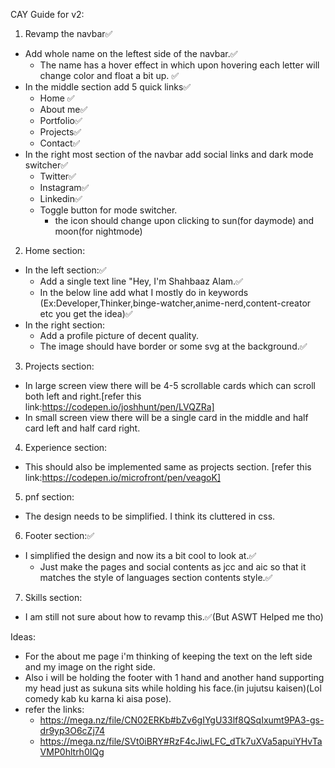 CAY
Guide for v2:
1. Revamp the navbar✅
  - Add whole name on the leftest side of the navbar.✅
    - The name has a hover effect in which upon hovering each letter will change color and float a bit up. ✅ 
  - In the middle section add 5 quick links✅
    - Home ✅
    - About me✅
    - Portfolio✅
    - Projects✅
    - Contact✅
  - In the right most section of the navbar add social links and dark mode switcher✅
    - Twitter✅
    - Instagram✅
    - Linkedin✅
    - Toggle button for mode switcher.
      - the icon should change upon clicking to sun(for daymode) and moon(for nightmode)

2. Home section:
  - In the left section:✅
    - Add a single text line "Hey, I'm Shahbaaz Alam.✅
    - In the below line add what I mostly do in keywords (Ex:Developer,Thinker,binge-watcher,anime-nerd,content-creator etc you get the idea)✅
  - In the right section:
    - Add a profile picture of decent quality.
    - The image should have border or some svg at the background.✅
3. Projects section:
  - In large screen view there will be 4-5 scrollable cards which can scroll both left and right.[refer this link:https://codepen.io/joshhunt/pen/LVQZRa]
  - In small screen view there will be a single card in the middle and half card left and half card right.
4. Experience section:
  - This should also be implemented same as projects section. [refer this link:https://codepen.io/microfront/pen/veagoK]
5. pnf section:
  - The design needs to be simplified. I think its cluttered in css.
6. Footer section:✅
  - I simplified the design and now its a bit cool to look at.✅
    - Just make the pages and social contents as jcc and aic so that it matches the style of languages section contents style.✅
7. Skills section:
  - I am still not sure about how to revamp this.✅(But ASWT Helped me tho)


Ideas:
- For the about me page i'm thinking of keeping the text on the left side and my image on the right side.
- Also i will be holding the footer with 1 hand and another hand supporting my head just as sukuna sits while holding his face.(in jujutsu kaisen)(Lol comedy kab ku karna ki aisa pose).
- refer the links:
  - https://mega.nz/file/CN02ERKb#bZv6gIYgU33lf8QSqIxumt9PA3-gs-dr9yp3O6cZj74
  - https://mega.nz/file/SVt0iBRY#RzF4cJiwLFC_dTk7uXVa5apuiYHvTaVMP0hltrh0IQg
